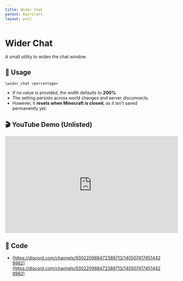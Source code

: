```yaml
---
title: Wider Chat
parent: RazrCraft
layout: post
---
```


# Wider Chat

A small utility to widen the chat window.

## 📌 Usage

```
\wider_chat <percentage>
```

- If no value is provided, the width defaults to **200%**.
- The setting persists across world changes and server disconnects.
- However, it **resets when Minecraft is closed**, as it isn't saved permanently yet.

## 🎬 YouTube Demo (Unlisted)

<iframe width="560" height="315" src="https://www.youtube.com/embed/JvOHSm2cXxo?si=PU1ulJtIx4pKj9xm" title="YouTube video player" frameborder="0" allow="accelerometer; autoplay; clipboard-write; encrypted-media; gyroscope; picture-in-picture; web-share" referrerpolicy="strict-origin-when-cross-origin" allowfullscreen></iframe>

## 🧩 Code

- [https://discord.com/channels/930220988472389713/1405074174514429982](https://discord.com/channels/930220988472389713/1405074174514429982)
